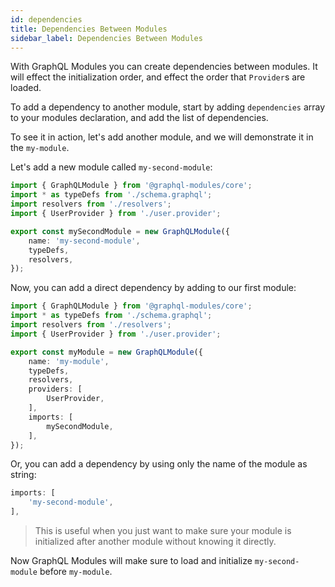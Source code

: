 ```yaml
---
id: dependencies
title: Dependencies Between Modules
sidebar_label: Dependencies Between Modules
---
```


With GraphQL Modules you can create dependencies between modules. It will effect the initialization order, and effect the order that `Provider`s are loaded.

To add a dependency to another module, start by adding `dependencies` array to your modules declaration, and add the list of dependencies.

To see it in action, let's add another module, and we will demonstrate it in the `my-module`.

Let's add a new module called `my-second-module`:

```typescript
import { GraphQLModule } from '@graphql-modules/core';
import * as typeDefs from './schema.graphql';
import resolvers from './resolvers';
import { UserProvider } from './user.provider';

export const mySecondModule = new GraphQLModule({
    name: 'my-second-module',
    typeDefs,
    resolvers,
});
```

Now, you can add a direct dependency by adding to our first module:

```typescript
import { GraphQLModule } from '@graphql-modules/core';
import * as typeDefs from './schema.graphql';
import resolvers from './resolvers';
import { UserProvider } from './user.provider';

export const myModule = new GraphQLModule({
    name: 'my-module',
    typeDefs,
    resolvers,
    providers: [
        UserProvider,
    ],
    imports: [
        mySecondModule,
    ],
});
```

Or, you can add a dependency by using only the name of the module as string:

```typescript
imports: [
    'my-second-module',
],
```

> This is useful when you just want to make sure your module is initialized after another module without knowing it directly.

Now GraphQL Modules will make sure to load and initialize `my-second-module` before `my-module`.
